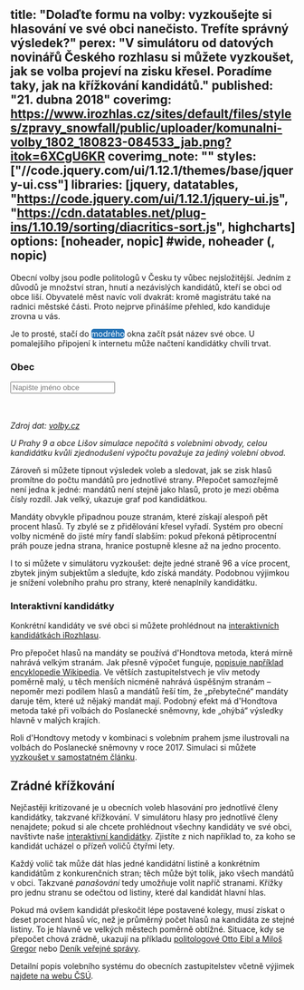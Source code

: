 title: "Dolaďte formu na volby: vyzkoušejte si hlasování ve své obci nanečisto. Trefíte správný výsledek?"
perex: "V simulátoru od datových novinářů Českého rozhlasu si můžete vyzkoušet, jak se volba projeví na zisku křesel. Poradíme taky, jak na křížkování kandidátů."
published: "21. dubna 2018"
coverimg: https://www.irozhlas.cz/sites/default/files/styles/zpravy_snowfall/public/uploader/komunalni-volby_1802_180823-084533_jab.png?itok=6XCgU6KR
coverimg_note: ""
styles: ["//code.jquery.com/ui/1.12.1/themes/base/jquery-ui.css"]
libraries: [jquery, datatables, "https://code.jquery.com/ui/1.12.1/jquery-ui.js", "https://cdn.datatables.net/plug-ins/1.10.19/sorting/diacritics-sort.js", highcharts]
options: [noheader, nopic] #wide, noheader (, nopic)
---

Obecní volby jsou podle politologů v Česku ty vůbec nejsložitější. Jedním z důvodů je množství stran, hnutí a nezávislých kandidátů, kteří se obci od obce liší. Obyvatelé měst navíc volí dvakrát: kromě magistrátu také na radnici městské části. Proto nejprve přinášíme přehled, kdo kandiduje zrovna u vás.

Je to prosté, stačí do <span style="background-color: #2171b5;color: white;display: inline;border-radius: 5px;">modrého</span> okna začít psát název své obce. U pomalejšího připojení k internetu může načtení kandidátky chvíli trvat.

<wide>
<div id="container">
	<div id="obec">
		<h3>Obec</h3>
		<form onsubmit="return false">
			<div class="autocomplete" style="width:300px;">
				<input id="vyberObce" name="vyberObce" type="text" placeholder="Napište jméno obce">
			</div>
		</form>
	</div>
	<div id="strany"><table id="tabulkaStran" class="display" style="width:100%"></table></div>
	<div id="kandidati"><table id="tabulkaKandidatu" class="display" style="width:100%"></table></div>
	<wide><div id="vysledek" style="width:100%"></div></wide>
	<div id="zpet"></div>
</div>
</wide>

_Zdroj dat: [volby.cz](https://volby.cz/pls/kv2018/kv?xjazyk=CZ&xid=1)_

_U Prahy 9 a obce Lišov simulace nepočítá s volebními obvody, celou kandidátku kvůli zjednodušení výpočtu považuje za jediný volební obvod._

Zároveň si můžete tipnout výsledek voleb a sledovat, jak se zisk hlasů promítne do počtu mandátů pro jednotlivé strany. Přepočet samozřejmě není jedna k jedné: mandátů není stejně jako hlasů, proto je mezi oběma čísly rozdíl. Jak velký, ukazuje graf pod kandidátkou.

Mandáty obvykle připadnou pouze stranám, které získají alespoň pět procent hlasů. Ty zbylé se z přidělování křesel vyřadí. Systém pro obecní volby nicméně do jisté míry fandí slabším: pokud překoná pětiprocentní práh pouze jedna strana, hranice postupně klesne až na jedno procento.

I to si můžete v simulátoru vyzkoušet: dejte jedné straně 96 a více procent, zbytek jiným subjektům a sledujte, kdo získá mandáty. Podobnou výjimkou je snížení volebního prahu pro strany, které nenaplnily kandidátku.

<right><h3>Interaktivní kandidátky</h3>Konkrétní kandidáty ve své obci si můžete prohlédnout na <a href = "https://www.irozhlas.cz/volby/obecni-volby-2018-politika-kandidatky-demografie_1808231045_jab">interaktivních kandidátkách iRozhlasu</a>.</right>

Pro přepočet hlasů na mandáty se používá d'Hondtova metoda, která mírně nahrává velkým stranám. Jak přesně výpočet funguje, [popisuje například encyklopedie Wikipedia](https://cs.wikipedia.org/wiki/D%27Hondtova_metoda). Ve větších zastupitelstvech je vliv metody poměrně malý, u těch menších nicméně nahrává úspěšným stranám – nepoměr mezi podílem hlasů a mandátů řeší tím, že „přebytečné“ mandáty daruje těm, které už nějaký mandát mají. Podobný efekt má d'Hondtova metoda také při volbách do Poslanecké sněmovny, kde „ohýbá“ výsledky hlavně v malých krajích.

Roli d'Hondtovy metody v kombinaci s volebním prahem jsme ilustrovali na volbách do Poslanecké sněmovny v roce 2017. Simulaci si můžete [vyzkoušet v samostatném článku](https://www.irozhlas.cz/volby/svobodni-a-zeleni-ve-snemovne-vyzkousejte-si-co-udela-posun-petiprocentni_1710240615_zlo).

## Zrádné křížkování

Nejčastěji kritizované je u obecních voleb hlasování pro jednotlivé členy kandidátky, takzvané křížkování. V simulátoru hlasy pro jednotlivé členy nenajdete; pokud si ale chcete prohlédnout všechny kandidáty ve své obci, navštivte naše [interaktivní kandidátky](https://www.irozhlas.cz/volby/obecni-volby-2018-politika-kandidatky-demografie_1808231045_jab). Zjistíte z nich například to, za koho se kandidát ucházel o přízeň voličů čtyřmi lety.

Každý volič tak může dát hlas jedné kandidátní listině a konkrétním kandidátům z konkurenčních stran; těch může být tolik, jako všech mandátů v obci. Takzvané _panašování_ tedy umožňuje volit napříč stranami. Křížky pro jednu stranu se odečtou od listiny, které dal kandidát hlavní hlas.

Pokud má ovšem kandidát přeskočit lépe postavené kolegy, musí získat o deset procent hlasů víc, než je průměrný počet hlasů na kandidáta ze stejné listiny. To je hlavně ve velkých městech poměrně obtížné. Situace, kdy se přepočet chová zrádně, ukazují na příkladu [politologové Otto Eibl a Miloš Gregor](http://polit.fss.muni.cz/volebni-system-ktery-neni-takovy-jaky-se-zda/) nebo [Deník veřejné správy](http://www.dvs.cz/clanek.asp?id=6670736).

Detailní popis volebního systému do obecních zastupitelstev včetně výjimek [najdete na webu ČSÚ](https://www.czso.cz/documents/10180/20536900/mandaty.pdf/efc81993-c19e-4fd1-9ce1-2f1dfbeae465?version=1.0).



